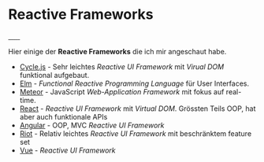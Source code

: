 # Reactive Frameworks

<div class="namebomb">
  <a href="http://cycle.js.org/" class="namebomb__image">
    <img class="namebomb__item" src="/img/cyclejs.svg" alt="">
  </a>
  <a href="http://elm-lang.org/" class="namebomb__image">
    <img class="namebomb__item" src="/img/elm.svg" alt="">
  </a>
  <a href="https://www.meteor.com/" class="namebomb__image">
    <img class="namebomb__item" src="/img/meteor-logo.png" alt="">
  </a>
  <a href="https://facebook.github.io/react/" class="namebomb__image">
    <img class="namebomb__item" src="/img/react.svg" alt="">
  </a>
  <a href="https://angular.io/" class="namebomb__image">
    <img class="namebomb__item" src="/img/angular.png" alt="">
  </a>
  <a href="http://riotjs.com/" class="namebomb__image">
    <img class="namebomb__item" src="/img/riot.png" alt="">
  </a>
  <a href="http://vuejs.org/" class="namebomb__image">
    <img class="namebomb__item" src="/img/vue.png" alt="">
  </a>
</div>

<notes>

Hier einige der **Reactive Frameworks** die ich mir angeschaut habe.

* [Cycle.js](http://cycle.js.org/) - Sehr leichtes _Reactive UI Framework_ mit _Virual DOM_ funktional aufgebaut.
* [Elm](http://elm-lang.org/) - _Functional Reactive Programming Language_ für User Interfaces.
* [Meteor](https://www.meteor.com/) - JavaScript _Web-Application Framework_ mit fokus auf real-time.
* [React](https://facebook.github.io/react/) - _Reactive UI Framework_ mit _Virtual DOM_. Grössten Teils OOP, hat aber auch funktionale APIs
* [Angular](https://angular.io/) - OOP, MVC _Reactive UI Framework_
* [Riot](http://riotjs.com/) - Relativ leichtes _Reactive UI Framework_ mit beschränktem feature set
* [Vue](http://vuejs.org/) - _Reactive UI Framework_

</notes>

